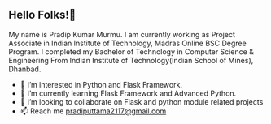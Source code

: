 Hello Folks!👋
----------------------------------------
 My name is Pradip Kumar Murmu. I am currently working as Project Associate in Indian Institute of Technology, Madras Online BSC Degree Program.  I completed my Bachelor of Technology in Computer Science & Engineering From Indian Institute of Technology(Indian School of Mines), Dhanbad. 
- 👀 I’m interested in Python and Flask Framework. 
- 🌱 I’m currently learning Flask Framework and Advanced Python.
- 💞️ I’m looking to collaborate on Flask and python module related projects
- 📫 Reach me pradiputtama2117@gmail.com

<!---
peekay21/peekay21 is a ✨ special ✨ repository because its `README.md` (this file) appears on your GitHub profile.
You can click the Preview link to take a look at your changes.
--->

